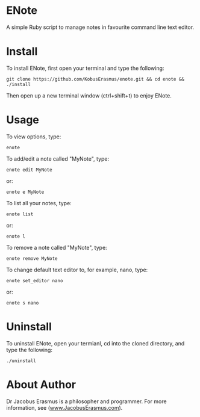 # ENote
A simple Ruby script to manage notes in favourite command line text editor.

# Install
To install ENote, first open your terminal and type the following:
```
git clone https://github.com/KobusErasmus/enote.git && cd enote && ./install
```
Then open up a new terminal window (ctrl+shift+t) to enjoy ENote.

# Usage
To view options, type:
```
enote
```
To add/edit a note called "MyNote", type:
```
enote edit MyNote
```
or:
```
enote e MyNote
```
To list all your notes, type:
```
enote list
```
or:
```
enote l
```
To remove a note called "MyNote", type:
```
enote remove MyNote
```
To change default text editor to, for example, nano, type:
```
enote set_editor nano
```
or:
```
enote s nano
```

# Uninstall
To uninstall ENote, open your termianl, cd into the cloned directory, and type the following:
```
./uninstall
```

# About Author
Dr Jacobus Erasmus is a philosopher and programmer. For more information, see (www.JacobusErasmus.com).
